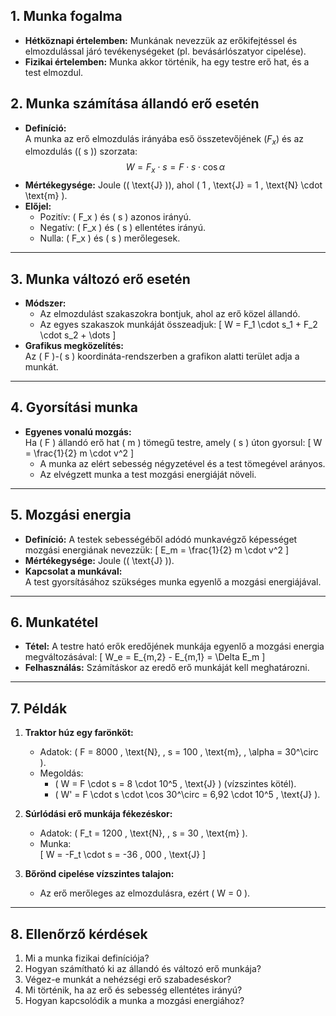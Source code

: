 ## 1. Munka fogalma
- **Hétköznapi értelemben:** Munkának nevezzük az erőkifejtéssel és elmozdulással járó tevékenységeket (pl. bevásárlószatyor cipelése).
- **Fizikai értelemben:** Munka akkor történik, ha egy testre erő hat, és a test elmozdul.

## 2. Munka számítása állandó erő esetén
- **Definíció:**  
  A munka az erő elmozdulás irányába eső összetevőjének ($F_x$) és az elmozdulás (\( s \)) szorzata:  
  $$
  W = F_x \cdot s = F \cdot s \cdot \cos \alpha
  $$
- **Mértékegysége:** Joule (\( \text{J} \)), ahol \( 1 \, \text{J} = 1 \, \text{N} \cdot \text{m} \).
- **Előjel:**
  - Pozitív: \( F_x \) és \( s \) azonos irányú.
  - Negatív: \( F_x \) és \( s \) ellentétes irányú.
  - Nulla: \( F_x \) és \( s \) merőlegesek.

---

## **3. Munka változó erő esetén**
- **Módszer:**  
  - Az elmozdulást szakaszokra bontjuk, ahol az erő közel állandó.
  - Az egyes szakaszok munkáját összeadjuk:
    \[
    W = F_1 \cdot s_1 + F_2 \cdot s_2 + \dots
    \]
- **Grafikus megközelítés:**  
  Az \( F \)-\( s \) koordináta-rendszerben a grafikon alatti terület adja a munkát.

---

## **4. Gyorsítási munka**
- **Egyenes vonalú mozgás:**  
  Ha \( F \) állandó erő hat \( m \) tömegű testre, amely \( s \) úton gyorsul:
  \[
  W = \frac{1}{2} m \cdot v^2
  \]
  - A munka az elért sebesség négyzetével és a test tömegével arányos.
  - Az elvégzett munka a test mozgási energiáját növeli.

---

## **5. Mozgási energia**
- **Definíció:** A testek sebességéből adódó munkavégző képességet mozgási energiának nevezzük:
  \[
  E_m = \frac{1}{2} m \cdot v^2
  \]
- **Mértékegysége:** Joule (\( \text{J} \)).  
- **Kapcsolat a munkával:**  
  A test gyorsításához szükséges munka egyenlő a mozgási energiájával.

---

## **6. Munkatétel**
- **Tétel:** A testre ható erők eredőjének munkája egyenlő a mozgási energia megváltozásával:
  \[
  W_e = E_{m,2} - E_{m,1} = \Delta E_m
  \]
- **Felhasználás:** Számításkor az eredő erő munkáját kell meghatározni.

---

## **7. Példák**
1. **Traktor húz egy farönköt:**
   - Adatok: \( F = 8000 \, \text{N}, \, s = 100 \, \text{m}, \, \alpha = 30^\circ \).
   - Megoldás:
     - \( W = F \cdot s = 8 \cdot 10^5 \, \text{J} \) (vízszintes kötél).
     - \( W' = F \cdot s \cdot \cos 30^\circ = 6,92 \cdot 10^5 \, \text{J} \).

2. **Súrlódási erő munkája fékezéskor:**
   - Adatok: \( F_t = 1200 \, \text{N}, \, s = 30 \, \text{m} \).
   - Munka:  
     \[
     W = -F_t \cdot s = -36 \, 000 \, \text{J}
     \]

3. **Bőrönd cipelése vízszintes talajon:**
   - Az erő merőleges az elmozdulásra, ezért \( W = 0 \).

---

## **8. Ellenőrző kérdések**
1. Mi a munka fizikai definíciója?
2. Hogyan számítható ki az állandó és változó erő munkája?
3. Végez-e munkát a nehézségi erő szabadeséskor?
4. Mi történik, ha az erő és sebesség ellentétes irányú?
5. Hogyan kapcsolódik a munka a mozgási energiához?